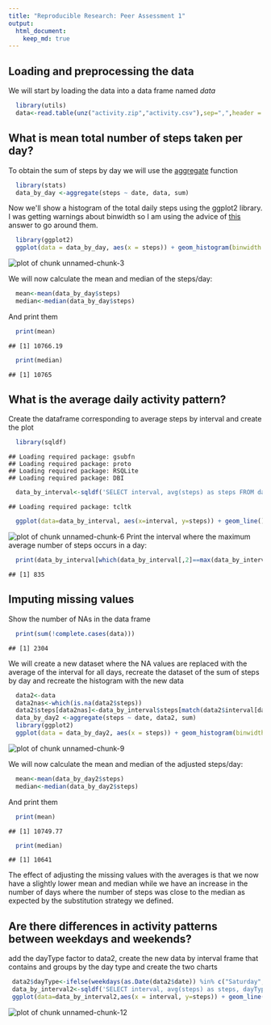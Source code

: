 ```yaml
---
title: "Reproducible Research: Peer Assessment 1"
output: 
  html_document:
    keep_md: true
---
```



## Loading and preprocessing the data
We will start by loading the data into a data frame named *data*

```r
  library(utils)
  data<-read.table(unz("activity.zip","activity.csv"),sep=",",header = TRUE)
```

## What is mean total number of steps taken per day?
To obtain the sum of steps by day we will use the [aggregate](https://stat.ethz.ch/R-manual/R-devel/library/stats/html/aggregate.html) function 

```r
  library(stats)
  data_by_day <-aggregate(steps ~ date, data, sum)
```

Now we'll show a histogram of the total daily steps using the ggplot2 library.  I was getting warnings about binwidth so I am using the advice of [this](http://stackoverflow.com/questions/7458796/how-to-suppress-qplots-binwidth-warning-inside-a-function) answer to go around them.

```r
  library(ggplot2)
  ggplot(data = data_by_day, aes(x = steps)) + geom_histogram(binwidth = diff(range(data_by_day$steps))/100)
```

![plot of chunk unnamed-chunk-3](figure/unnamed-chunk-3-1.png) 

We will now calculate the mean and median of the steps/day:

```r
  mean<-mean(data_by_day$steps)
  median<-median(data_by_day$steps)
```
And print them

```r
  print(mean)
```

```
## [1] 10766.19
```

```r
  print(median)
```

```
## [1] 10765
```

## What is the average daily activity pattern?
Create the dataframe corresponding to average steps by interval and create the plot

```r
  library(sqldf)
```

```
## Loading required package: gsubfn
## Loading required package: proto
## Loading required package: RSQLite
## Loading required package: DBI
```

```r
  data_by_interval<-sqldf('SELECT interval, avg(steps) as steps FROM data GROUP BY interval')
```

```
## Loading required package: tcltk
```

```r
  ggplot(data=data_by_interval, aes(x=interval, y=steps)) + geom_line()
```

![plot of chunk unnamed-chunk-6](figure/unnamed-chunk-6-1.png) 
Print the interval where the maximum average number of steps occurs in a day:

```r
  print(data_by_interval[which(data_by_interval[,2]==max(data_by_interval[,2],na.rm=TRUE)),1])
```

```
## [1] 835
```


## Imputing missing values

Show the number of NAs in the data frame

```r
  print(sum(!complete.cases(data)))
```

```
## [1] 2304
```

We will create a new dataset where the NA values are replaced with the average of the interval for all days, recreate the dataset of the sum of steps by day and recreate the histogram with the new data

```r
  data2<-data
  data2nas<-which(is.na(data2$steps))
  data2$steps[data2nas]<-data_by_interval$steps[match(data2$interval[data2nas], data_by_interval$interval)]
  data_by_day2 <-aggregate(steps ~ date, data2, sum)
  library(ggplot2)
  ggplot(data = data_by_day2, aes(x = steps)) + geom_histogram(binwidth = diff(range(data_by_day2$steps))/100)
```

![plot of chunk unnamed-chunk-9](figure/unnamed-chunk-9-1.png) 

We will now calculate the mean and median of the adjusted steps/day:

```r
  mean<-mean(data_by_day2$steps)
  median<-median(data_by_day2$steps)
```
And print them

```r
  print(mean)
```

```
## [1] 10749.77
```

```r
  print(median)
```

```
## [1] 10641
```

The effect of adjusting the missing values with the averages is that we now have a slightly lower mean and median while we have an increase in the number of days where the number of steps was close to the median as expected by the substitution strategy we defined.

## Are there differences in activity patterns between weekdays and weekends?
add the dayType factor to data2, create the new data by interval frame that contains and groups by the day type and create the two charts

```r
 data2$dayType<-ifelse(weekdays(as.Date(data2$date)) %in% c("Saturday", "Sunday"), "weekend","weekday")
 data_by_interval2<-sqldf('SELECT interval, avg(steps) as steps, dayType FROM data2 GROUP BY dayType, interval')
 ggplot(data=data_by_interval2,aes(x = interval, y=steps)) + geom_line() + facet_grid(dayType ~ .)
```

![plot of chunk unnamed-chunk-12](figure/unnamed-chunk-12-1.png) 
